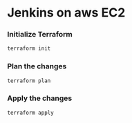 # Jenkins on aws EC2

### Initialize Terraform

```bash
terraform init
```

### Plan the changes

```bash
terraform plan
```

### Apply the changes
 
 ```bash
 terraform apply
 ```